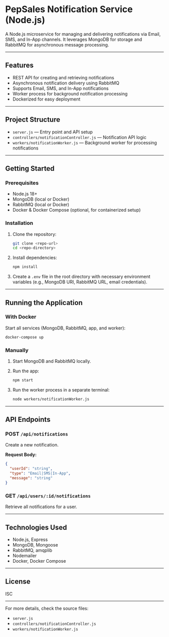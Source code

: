 # PepSales Notification Service (Node.js)

A Node.js microservice for managing and delivering notifications via Email, SMS, and In-App channels. It leverages MongoDB for storage and RabbitMQ for asynchronous message processing.

---

## Features

- REST API for creating and retrieving notifications  
- Asynchronous notification delivery using RabbitMQ  
- Supports Email, SMS, and In-App notifications  
- Worker process for background notification processing  
- Dockerized for easy deployment  

---

## Project Structure

- `server.js` — Entry point and API setup  
- `controllers/notificationController.js` — Notification API logic  
- `workers/notificationWorker.js` — Background worker for processing notifications  

---

## Getting Started

### Prerequisites

- Node.js 18+  
- MongoDB (local or Docker)  
- RabbitMQ (local or Docker)  
- Docker & Docker Compose (optional, for containerized setup)  

### Installation

1. Clone the repository:

   ```bash
   git clone <repo-url>
   cd <repo-directory>
   ```

2. Install dependencies:

   ```bash
   npm install
   ```

3. Create a `.env` file in the root directory with necessary environment variables (e.g., MongoDB URI, RabbitMQ URL, email credentials).

---

## Running the Application

### With Docker

Start all services (MongoDB, RabbitMQ, app, and worker):

```bash
docker-compose up
```

### Manually

1. Start MongoDB and RabbitMQ locally.  
2. Run the app:

   ```bash
   npm start
   ```

3. Run the worker process in a separate terminal:

   ```bash
   node workers/notificationWorker.js
   ```

---

## API Endpoints

### POST `/api/notifications`

Create a new notification.

**Request Body:**

```json
{
  "userId": "string",
  "type": "Email|SMS|In-App",
  "message": "string"
}
```

### GET `/api/users/:id/notifications`

Retrieve all notifications for a user.

---

## Technologies Used

- Node.js, Express  
- MongoDB, Mongoose  
- RabbitMQ, amqplib  
- Nodemailer  
- Docker, Docker Compose  

---

## License

ISC

---

For more details, check the source files:

- `server.js`  
- `controllers/notificationController.js`  
- `workers/notificationWorker.js`
